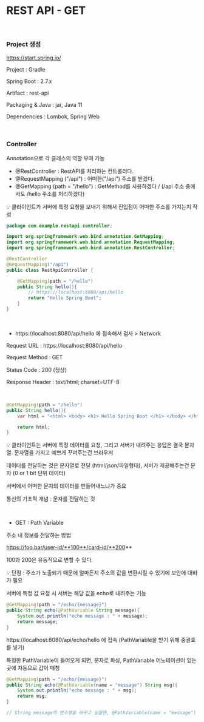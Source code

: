 # REST API - GET

<br/>

### Project 생성

https://start.spring.io/

Project : Gradle

Spring Boot : 2.7.x

Artifact : rest-api

Packaging & Java : jar, Java 11

Dependencies : Lombok, Spring Web

<br/>

### Controller

Annotation으로 각 클래스의 역할 부여 가능

- @RestController : RestAPI를 처리하는 컨트롤러다.
- @RequestMapping ("/api") : 어떠한("/api") 주소를 받겠다.
- @GetMapping (path = "/hello") : GetMethod를 사용하겠다 / (/api 주소 중에서도 /hello 주소를 처리하겠다)

:bulb: 클라이언트가 서버에 특정 요청을 보내기 위해서 진입점이 어떠한 주소를 가지는지 작성

```java
package com.example.restapi.controller;

import org.springframework.web.bind.annotation.GetMapping;
import org.springframework.web.bind.annotation.RequestMapping;
import org.springframework.web.bind.annotation.RestController;

@RestController
@RequestMapping("/api")
public class RestApiController {

    @GetMapping(path = "/hello")
    public String hello(){
        // https://localhost:8080/api/hello
        return "Hello Spring Boot";
    }
}
```

<br/>

- https://localhost:8080/api/hello 에 접속해서 검사 > Network

Request URL : https://localhost:8080/api/hello

Request Method : GET

Status Code : 200 (정상)

Response Header : text/html; charset=UTF-8

<br/>

```java
@GetMapping(path = "/hello")
public String hello(){
    var html = "<html> <body> <h1> Hello Spring Boot </h1> </body> </html>";

    return html;
}
```

:bulb: 클라이언트는 서버에 특정 데이터를 요청, 그리고 서버가 내려주는 응답은 결국 문자열. 문자열을 가지고 예쁘게 꾸며주는건 브라우저

데이터를 전달하는 것은 문자열로 전달 (html/json/파일형태), 서버가 제공해주는건 문자 (0 or 1 bit 단위 데이터)

서버에서 어떠한 문자의 데이터를 만들어내느냐가 중요

통신의 기초적 개념 : 문자를 전달하는 것

<br/>

- GET : Path Variable

주소 내 정보를 전달하는 방법

https://foo.bar/user-id/**100**/card-id/**200**

100과 200은 유동적으로 변할 수 있다.

:bulb: 단점 : 주소가 노출되기 때문에 얼마든지 주소의 값을 변환시킬 수 있기에 보안에 대비가 필요

서버에 특정 값 요청 시 서버는 해당 값을 echo로 내려주는 기능

```java
@GetMapping(path = "/echo/{message}")
public String echo(@PathVariable String message){
    System.out.println("echo message : " + message);
    return message;
}
```

https://localhost:8080/api/echo/hello 에 접속 (PathVariable을 받기 위해 중괄호를 넣기)

특정한 PathVariable이 들어오게 되면, 문자로 파싱, PathVariable 어노테이션이 있는 곳에 자동으로 값이 매칭

```java
@GetMapping(path = "/echo/{message}")
public String echo(@PathVariable(name = "message") String msg){
    System.out.println("echo message : " + msg);
    return msg;
}

// String message의 변수명을 바꾸고 싶을땐, @PathVariable(name = "message") 형태로 지정시 이름이 달라도 정상적으로 매칭
```









